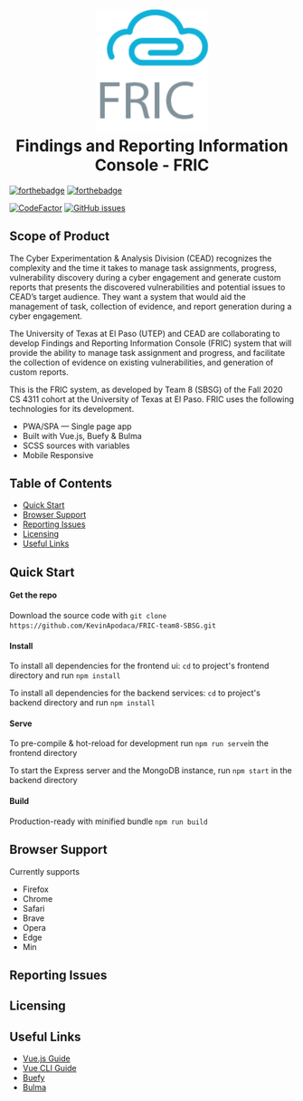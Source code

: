 <h1 align="center"> 
  <br>
  <img src="fric-logo.png" alt="FRIC Logo" width="200"></a>
  <br>
  Findings and Reporting Information Console - FRIC
  <br>
  </h1>

 [![forthebadge](https://forthebadge.com/images/badges/built-with-love.svg)](https://forthebadge.com) [![forthebadge](https://forthebadge.com/images/badges/made-with-vue.svg)](https://forthebadge.com)
 
[![CodeFactor](https://www.codefactor.io/repository/github/kevinapodaca/fric-team8-sbsg/badge?s=acb59e049c14218072eb3bde141bc7207113f122)](https://www.codefactor.io/repository/github/kevinapodaca/fric-team8-sbsg) [![GitHub issues](https://img.shields.io/github/issues/KevinApodaca/FRIC-team8-SBSG)](https://github.com/KevinApodaca/FRIC-team8-SBSG/issues)

## Scope of Product
The Cyber Experimentation & Analysis Division (CEAD) recognizes the complexity and the time it takes to manage task assignments, progress, vulnerability discovery during a cyber engagement and generate custom reports that presents the discovered vulnerabilities and potential issues to CEAD’s target audience. They want a system that would aid the management of task, collection of evidence, and report generation during a cyber engagement.

The University of Texas at El Paso (UTEP) and CEAD are collaborating to develop Findings and Reporting Information Console (FRIC) system that will provide the ability to manage task assignment and progress, and facilitate the collection of evidence on existing vulnerabilities, and generation of custom reports.

This is the FRIC system, as developed by Team 8 (SBSG) of the Fall 2020 CS 4311 cohort at the University of Texas at El Paso. FRIC uses the following technologies for its development.

* PWA/SPA — Single page app
* Built with Vue.js, Buefy & Bulma
* SCSS sources with variables
* Mobile Responsive

## Table of Contents

* [Quick Start](#quick-start)
* [Browser Support](#browser-support)
* [Reporting Issues](#reporting-issues)
* [Licensing](#licensing)
* [Useful Links](#useful-links)

## Quick Start

#### Get the repo

Download the source code with `git clone https://github.com/KevinApodaca/FRIC-team8-SBSG.git` 

#### Install

To install all dependencies for the frontend ui: `cd` to project's frontend directory and run `npm install`

To install all dependencies for the backend services: `cd` to project's backend directory and run `npm install`

#### Serve

To pre-compile & hot-reload for development run `npm run serve`in the frontend directory

To start the Express server and the MongoDB instance, run `npm start` in the backend directory

#### Build

Production-ready with minified bundle `npm run build`

## Browser Support

Currently supports 
- Firefox
- Chrome
- Safari
- Brave
- Opera
- Edge
- Min

## Reporting Issues

## Licensing

## Useful Links

- [Vue.js Guide](https://vuejs.org/v2/guide/)
- [Vue CLI Guide](https://cli.vuejs.org/guide/)
- [Buefy](https://buefy.org)
- [Bulma](https://bulma.io)
